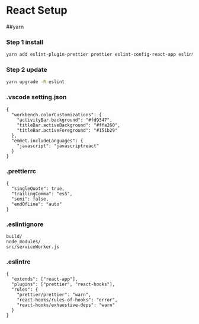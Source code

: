 # React Setup

##yarn

### Step 1 install

```sh
yarn add eslint-plugin-prettier prettier eslint-config-react-app eslint-plugin-import eslint-plugin-react eslint-plugin-jsx-a11y eslint-plugin-react-hooks
```

### Step 2 update

```sh
yarn upgrade -R eslint
```

### .vscode setting.json

```
{
  "workbench.colorCustomizations": {
    "activityBar.background": "#fd9347",
    "titleBar.activeBackground": "#ffa260",
    "titleBar.activeForeground": "#151b29"
  },
  "emmet.includeLanguages": {
    "javascript": "javascriptreact"
  }
}

```

### .prettierrc

```
{
  "singleQuote": true,
  "trailingComma": "es5",
  "semi": false,
  "endOfLine": "auto"
}
```

### .eslintignore

```
build/
node_modules/
src/serviceWorker.js
```

### .eslintrc

```
{
  "extends": ["react-app"],
  "plugins": ["prettier", "react-hooks"],
  "rules": {
    "prettier/prettier": "warn",
    "react-hooks/rules-of-hooks": "error",
    "react-hooks/exhaustive-deps": "warn"
  }
}

```

